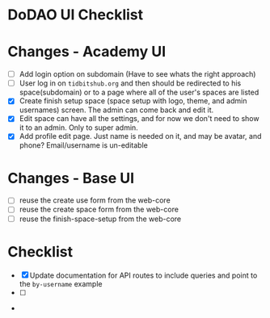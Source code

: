 # DoDAO UI Checklist

# Changes - Academy UI

- [ ] Add login option on subdomain (Have to see whats the right approach)
- [ ] User log in on `tidbitshub.org` and then should be redirected to his space(subdomain) or to a page where all of the user's spaces are listed
- [x] Create finish setup space (space setup with logo, theme, and admin usernames) screen. The admin can come back and edit it.
- [x] Edit space can have all the settings, and for now we don't need to show it to an admin. Only to super admin.
- [x] Add profile edit page. Just name is needed on it, and may be avatar, and phone? Email/username is un-editable

# Changes - Base UI

- [ ] reuse the create use form from the web-core
- [ ] reuse the create space form from the web-core
- [ ] reuse the finish-space-setup from the web-core

# Checklist

- [x] Update documentation for API routes to include queries and point to the `by-username` example
- [ ]
-
